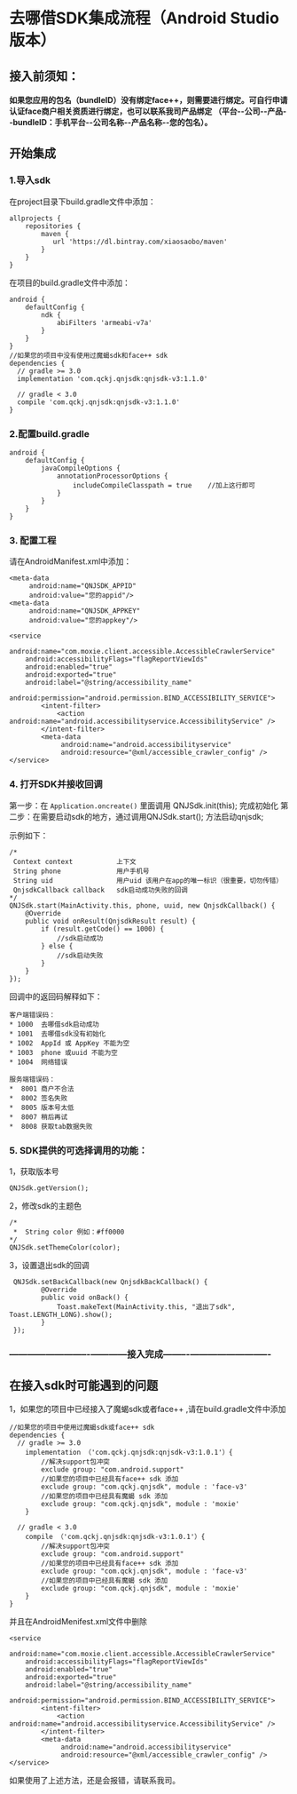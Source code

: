 # 去哪借SDK集成流程（Android Studio版本）



## 接入前须知：

#### 如果您应用的包名（bundleID）没有绑定face++，则需要进行绑定。可自行申请认证face商户相关资质进行绑定，也可以联系我司产品绑定 （平台--公司--产品--bundleID：手机平台--公司名称--产品名称--您的包名）。

## 开始集成

### 1.导入sdk

在project目录下build.gradle文件中添加：

    allprojects {
        repositories {
            maven {
               url 'https://dl.bintray.com/xiaosaobo/maven'
            }
        }
    }

在项目的build.gradle文件中添加：

    android {
        defaultConfig {
            ndk {
                abiFilters 'armeabi-v7a'
            }
        }
    }
    //如果您的项目中没有使用过魔蝎sdk和face++ sdk 
    dependencies {
      // gradle >= 3.0
      implementation 'com.qckj.qnjsdk:qnjsdk-v3:1.1.0'
    
      // gradle < 3.0
      compile 'com.qckj.qnjsdk:qnjsdk-v3:1.1.0'
    }

### 2.配置build.gradle

    android {
        defaultConfig {
            javaCompileOptions {
                annotationProcessorOptions {
                    includeCompileClasspath = true    //加上这行即可
                }
            }
        }
    }


### 3. 配置工程

请在AndroidManifest.xml中添加：

    <meta-data
         android:name="QNJSDK_APPID"
         android:value="您的appid"/>
    <meta-data
         android:name="QNJSDK_APPKEY"
         android:value="您的appkey"/>
    
    <service
        android:name="com.moxie.client.accessible.AccessibleCrawlerService"
        android:accessibilityFlags="flagReportViewIds"
        android:enabled="true"
        android:exported="true"
        android:label="@string/accessibility_name"
        android:permission="android.permission.BIND_ACCESSIBILITY_SERVICE">
            <intent-filter>
                <action android:name="android.accessibilityservice.AccessibilityService" />
            </intent-filter>
            <meta-data
                 android:name="android.accessibilityservice"
                 android:resource="@xml/accessible_crawler_config" />
    </service>


### 4. 打开SDK并接收回调

第一步：在 `Application.oncreate()` 里面调用 QNJSdk.init(this); 完成初始化
第二步：在需要启动sdk的地方，通过调用QNJSdk.start(); 方法启动qnjsdk;

示例如下：

    /*
     Context context           上下文
     String phone              用户手机号
     String uid                用户uid 该用户在app的唯一标识（很重要，切勿传错）
     QnjsdkCallback callback   sdk启动成功失败的回调
    */
    QNJSdk.start(MainActivity.this, phone, uuid, new QnjsdkCallback() {
        @Override
        public void onResult(QnjsdkResult result) {
            if (result.getCode() == 1000) {
                //sdk启动成功
            } else {
                //sdk启动失败
            }
        }
    });


回调中的返回码解释如下：

    客户端错误码：
    * 1000  去哪借sdk启动成功
    * 1001  去哪借sdk没有初始化
    * 1002  AppId 或 AppKey 不能为空
    * 1003  phone 或uuid 不能为空
    * 1004  网络错误
    
    服务端错误码：
    *  8001 商户不合法
    *  8002 签名失败
    *  8005 版本号太低
    *  8007 稍后再试
    *  8008 获取tab数据失败
    
### 5. SDK提供的可选择调用的功能：
    
1，获取版本号 

    QNJSdk.getVersion();
    
2，修改sdk的主题色

    /*
     *  String color 例如：#ff0000
    */
    QNJSdk.setThemeColor(color);
    
3，设置退出sdk的回调
    
     QNJSdk.setBackCallback(new QnjsdkBackCallback() {
            @Override
            public void onBack() {
                Toast.makeText(MainActivity.this, "退出了sdk", Toast.LENGTH_LONG).show();
            }
     });

### ————————–-————接入完成——–-————————–-



## 在接入sdk时可能遇到的问题

1，如果您的项目中已经接入了魔蝎sdk或者face++ ,请在build.gradle文件中添加

```
//如果您的项目中使用过魔蝎sdk或face++ sdk 
dependencies {
  // gradle >= 3.0
    implementation （'com.qckj.qnjsdk:qnjsdk-v3:1.0.1'）{
    	//解决support包冲突
    	exclude group: "com.android.support"
        //如果您的项目中已经具有face++ sdk 添加
        exclude group: "com.qckj.qnjsdk", module : 'face-v3'
        //如果您的项目中已经具有魔蝎 sdk 添加
        exclude group: "com.qckj.qnjsdk", module : 'moxie'
    }

  // gradle < 3.0
    compile （'com.qckj.qnjsdk:qnjsdk-v3:1.0.1'）{
       	//解决support包冲突
    	exclude group: "com.android.support"
        //如果您的项目中已经具有face++ sdk 添加
        exclude group: "com.qckj.qnjsdk", module : 'face-v3'
        //如果您的项目中已经具有魔蝎 sdk 添加
        exclude group: "com.qckj.qnjsdk", module : 'moxie'
    }
}

```

并且在AndroidMenifest.xml文件中删除

```
<service
	android:name="com.moxie.client.accessible.AccessibleCrawlerService"
    android:accessibilityFlags="flagReportViewIds"
    android:enabled="true"
    android:exported="true"
    android:label="@string/accessibility_name"
    android:permission="android.permission.BIND_ACCESSIBILITY_SERVICE">
    	<intent-filter>
    		<action android:name="android.accessibilityservice.AccessibilityService" />
        </intent-filter>
        <meta-data
             android:name="android.accessibilityservice"
             android:resource="@xml/accessible_crawler_config" />
</service>
```

如果使用了上述方法，还是会报错，请联系我司。